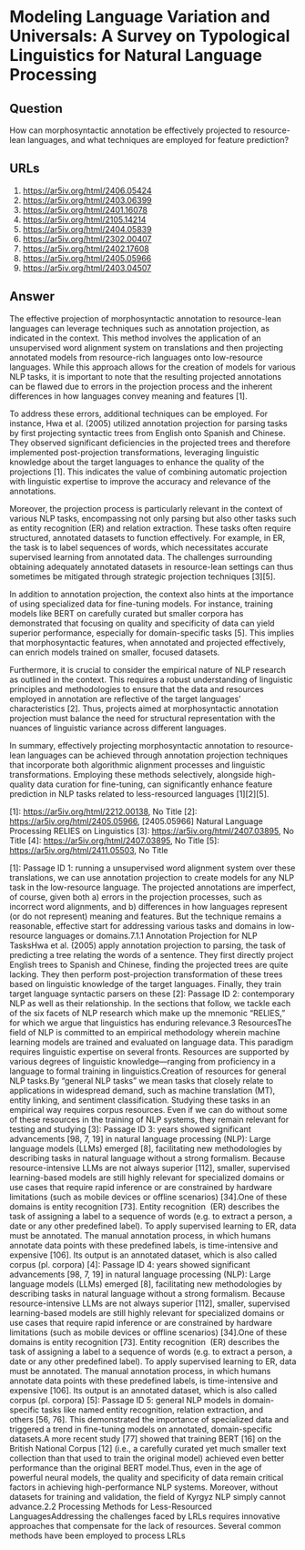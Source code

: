 # Modeling Language Variation and Universals: A Survey on Typological Linguistics for Natural Language Processing

## Question

How can morphosyntactic annotation be effectively projected to resource-lean languages, and what techniques are employed for feature prediction?

## URLs

1. https://ar5iv.org/html/2406.05424
2. https://ar5iv.org/html/2403.06399
3. https://ar5iv.org/html/2401.16078
4. https://ar5iv.org/html/2105.14214
5. https://ar5iv.org/html/2404.05839
6. https://ar5iv.org/html/2302.00407
7. https://ar5iv.org/html/2402.17608
8. https://ar5iv.org/html/2405.05966
9. https://ar5iv.org/html/2403.04507

## Answer

The effective projection of morphosyntactic annotation to resource-lean languages can leverage techniques such as annotation projection, as indicated in the context. This method involves the application of an unsupervised word alignment system on translations and then projecting annotated models from resource-rich languages onto low-resource languages. While this approach allows for the creation of models for various NLP tasks, it is important to note that the resulting projected annotations can be flawed due to errors in the projection process and the inherent differences in how languages convey meaning and features [1].

To address these errors, additional techniques can be employed. For instance, Hwa et al. (2005) utilized annotation projection for parsing tasks by first projecting syntactic trees from English onto Spanish and Chinese. They observed significant deficiencies in the projected trees and therefore implemented post-projection transformations, leveraging linguistic knowledge about the target languages to enhance the quality of the projections [1]. This indicates the value of combining automatic projection with linguistic expertise to improve the accuracy and relevance of the annotations.

Moreover, the projection process is particularly relevant in the context of various NLP tasks, encompassing not only parsing but also other tasks such as entity recognition (ER) and relation extraction. These tasks often require structured, annotated datasets to function effectively. For example, in ER, the task is to label sequences of words, which necessitates accurate supervised learning from annotated data. The challenges surrounding obtaining adequately annotated datasets in resource-lean settings can thus sometimes be mitigated through strategic projection techniques [3][5].

In addition to annotation projection, the context also hints at the importance of using specialized data for fine-tuning models. For instance, training models like BERT on carefully curated but smaller corpora has demonstrated that focusing on quality and specificity of data can yield superior performance, especially for domain-specific tasks [5]. This implies that morphosyntactic features, when annotated and projected effectively, can enrich models trained on smaller, focused datasets.

Furthermore, it is crucial to consider the empirical nature of NLP research as outlined in the context. This requires a robust understanding of linguistic principles and methodologies to ensure that the data and resources employed in annotation are reflective of the target languages’ characteristics [2]. Thus, projects aimed at morphosyntactic annotation projection must balance the need for structural representation with the nuances of linguistic variance across different languages.

In summary, effectively projecting morphosyntactic annotation to resource-lean languages can be achieved through annotation projection techniques that incorporate both algorithmic alignment processes and linguistic transformations. Employing these methods selectively, alongside high-quality data curation for fine-tuning, can significantly enhance feature prediction in NLP tasks related to less-resourced languages [1][2][5].

[1]: https://ar5iv.org/html/2212.00138, No Title
[2]: https://ar5iv.org/html/2405.05966, [2405.05966] Natural Language Processing RELIES on Linguistics
[3]: https://ar5iv.org/html/2407.03895, No Title
[4]: https://ar5iv.org/html/2407.03895, No Title
[5]: https://ar5iv.org/html/2411.05503, No Title

[1]: Passage ID 1: running a unsupervised word alignment system over these translations, we can use annotation projection to create models for any NLP task in the low-resource language. The projected annotations are imperfect, of course, given both a) errors in the projection processes, such as incorrect word alignments, and b) differences in how languages represent (or do not represent) meaning and features. But the technique remains a reasonable, effective start for addressing various tasks and domains in low-resource languages or domains.7.1.1 Annotation Projection for NLP TasksHwa et al. (2005) apply annotation projection to parsing, the task of predicting a tree relating the words of a sentence. They first directly project English trees to Spanish and Chinese, finding the projected trees are quite lacking. They then perform post-projection transformation of these trees based on linguistic knowledge of the target languages. Finally, they train target language syntactic parsers on these
[2]: Passage ID 2: contemporary NLP as well as their relationship. In the sections that follow, we tackle each of the six facets of NLP research which make up the mnemonic “RELIES,” for which we argue that linguistics has enduring relevance.3 ResourcesThe field of NLP is committed to an empirical methodology wherein machine learning models are trained and evaluated on language data. This paradigm requires linguistic expertise on several fronts. Resources are supported by various degrees of linguistic knowledge—ranging from proficiency in a language to formal training in linguistics.Creation of resources for general NLP tasks.By “general NLP tasks” we mean tasks that closely relate to applications in widespread demand, such as machine translation (MT), entity linking, and sentiment classification. Studying these tasks in an empirical way requires corpus resources. Even if we can do without some of these resources in the training of NLP systems, they remain relevant for testing and studying
[3]: Passage ID 3: years showed significant advancements [98, 7, 19] in natural language processing (NLP): Large language models (LLMs) emerged [8], facilitating new methodologies by describing tasks in natural language without a strong formalism. Because resource-intensive LLMs are not always superior [112], smaller, supervised learning-based models are still highly relevant for specialized domains or use cases that require rapid inference or are constrained by hardware limitations (such as mobile devices or offline scenarios) [34].One of these domains is entity recognition [73]. Entity recognition  (ER) describes the task of assigning a label to a sequence of words (e.g. to extract a person, a date or any other predefined label). To apply supervised learning to ER, data must be annotated. The manual annotation process, in which humans annotate data points with these predefined labels, is time-intensive and expensive [106]. Its output is an annotated dataset, which is also called corpus (pl. corpora)
[4]: Passage ID 4: years showed significant advancements [98, 7, 19] in natural language processing (NLP): Large language models (LLMs) emerged [8], facilitating new methodologies by describing tasks in natural language without a strong formalism. Because resource-intensive LLMs are not always superior [112], smaller, supervised learning-based models are still highly relevant for specialized domains or use cases that require rapid inference or are constrained by hardware limitations (such as mobile devices or offline scenarios) [34].One of these domains is entity recognition [73]. Entity recognition  (ER) describes the task of assigning a label to a sequence of words (e.g. to extract a person, a date or any other predefined label). To apply supervised learning to ER, data must be annotated. The manual annotation process, in which humans annotate data points with these predefined labels, is time-intensive and expensive [106]. Its output is an annotated dataset, which is also called corpus (pl. corpora)
[5]: Passage ID 5: general NLP models in domain-specific tasks like named entity recognition, relation extraction, and others [56, 76]. This demonstrated the importance of specialized data and triggered a trend in fine-tuning models on annotated, domain-specific datasets.A more recent study [77] showed that training BERT [16] on the British National Corpus [12] (i.e., a carefully curated yet much smaller text collection than that used to train the original model) achieved even better performance than the original BERT model.Thus, even in the age of powerful neural models, the quality and specificity of data remain critical factors in achieving high-performance NLP systems. Moreover, without datasets for training and validation, the field of Kyrgyz NLP simply cannot advance.2.2 Processing Methods for Less-Resourced LanguagesAddressing the challenges faced by LRLs requires innovative approaches that compensate for the lack of resources. Several common methods have been employed to process LRLs